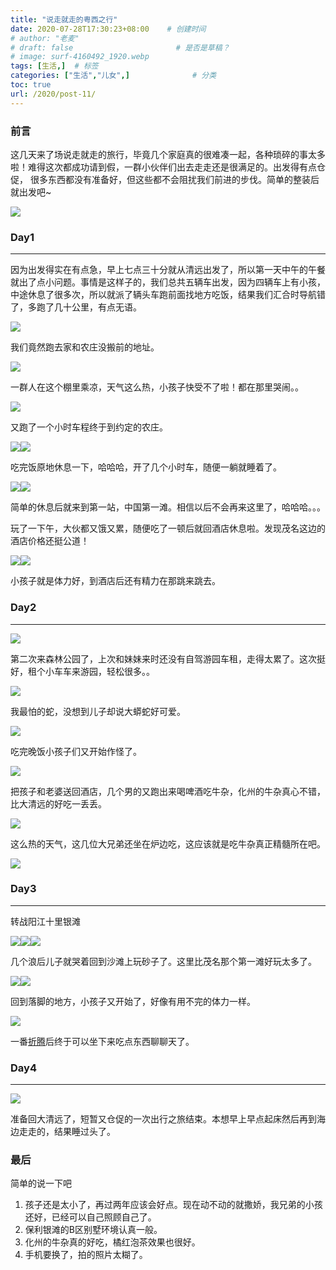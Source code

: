 ```yaml
---
title: "说走就走的粤西之行"
date: 2020-07-28T17:30:23+08:00    # 创建时间
# author: "老麦"
# draft: false                       # 是否是草稿？
# image: surf-4160492_1920.webp
tags: [生活,]  # 标签
categories: ["生活","儿女",]              # 分类
toc: true
url: /2020/post-11/
---
```


### 前言

这几天来了场说走就走的旅行，毕竟几个家庭真的很难凑一起，各种琐碎的事太多啦！难得这次都成功请到假，一群小伙伴们出去走走还是很满足的。出发得有点仓促， 很多东西都没有准备好，但这些都不会阻扰我们前进的步伐。简单的整装后就出发吧~

![](post/laomai/2023/02/27/163fc1a30c2973-1.webp)

### Day1

------

因为出发得实在有点急，早上七点三十分就从清远出发了，所以第一天中午的午餐就出了点小问题。事情是这样子的，我们总共五辆车出发，因为四辆车上有小孩，中途休息了很多次，所以就派了辆头车跑前面找地方吃饭，结果我们汇合时导航错了，多跑了几十公里，有点无语。

![](post/laomai/2023/02/27/163fc1a30cdeeb-1.webp)

我们竟然跑去家和农庄没搬前的地址。

![](post/laomai/2023/02/27/163fc1a30d5965-1.webp)

一群人在这个棚里乘凉，天气这么热，小孩子快受不了啦！都在那里哭闹。。

![](post/laomai/2023/02/27/163fc1a30dcffe-1.webp)

又跑了一个小时车程终于到约定的农庄。

![](post/laomai/2023/02/27/163fc1a30e539a-1.webp)![](post/laomai/2023/02/27/163fc1a30ec5a1-1.webp)

吃完饭原地休息一下，哈哈哈，开了几个小时车，随便一躺就睡着了。

![](post/laomai/2023/02/27/163fc1a310113d-1.webp)![](post/laomai/2023/02/27/163fc1a3107e28-1.webp)

简单的休息后就来到第一站，中国第一滩。相信以后不会再来这里了，哈哈哈。。。

玩了一下午，大伙都又饿又累，随便吃了一顿后就回酒店休息啦。发现茂名这边的酒店价格还挺公道！

![](post/laomai/2023/02/27/163fc1a310f9a1-1.webp)![](post/laomai/2023/02/27/163fc1a31170a7-1.webp)

小孩子就是体力好，到酒店后还有精力在那跳来跳去。

### Day2

------

![](post/laomai/2023/02/27/163fc1a312046c-1.webp)

第二次来森林公园了，上次和妹妹来时还没有自驾游园车租，走得太累了。这次挺好，租个小车车来游园，轻松很多。。

![](post/laomai/2023/02/27/163fc1a3128698-1.webp)

我最怕的蛇，没想到儿子却说大蟒蛇好可爱。

![](post/laomai/2023/02/27/163fc1a31303d7-1.webp)

吃完晚饭小孩子们又开始作怪了。

![](post/laomai/2023/02/27/163fc1a3137d87-1.webp)

把孩子和老婆送回酒店，几个男的又跑出来喝啤酒吃牛杂，化州的牛杂真心不错，比大清远的好吃一丢丢。

![](post/laomai/2023/02/27/163fc1a313f369-1.webp)

这么热的天气，这几位大兄弟还坐在炉边吃，这应该就是吃牛杂真正精髓所在吧。

![](post/laomai/2023/02/27/163fc1a314708e-1.webp)

### Day3

------

转战阳江十里银滩

![](post/laomai/2023/02/27/163fc1a314eb7a-1.webp)![](post/laomai/2023/02/27/163fc1a3155776-1.webp)![](post/laomai/2023/02/27/163fc1a315e28f-1.webp)

几个浪后儿子就哭着回到沙滩上玩砂子了。这里比茂名那个第一滩好玩太多了。

![](post/laomai/2023/02/27/163fc1a3166185-1.webp)![](post/laomai/2023/02/27/163fc1a316da4b-1.webp)

回到落脚的地方，小孩子又开始了，好像有用不完的体力一样。

![](post/laomai/2023/02/27/163fc1a3176f26-1.webp)

一番[折腾](折腾.md)后终于可以坐下来吃点东西聊聊天了。

### Day4

------

![](post/laomai/2023/02/27/163fc1a317e809-1.webp)

准备回大清远了，短暂又仓促的一次出行之旅结束。本想早上早点起床然后再到海边走走的，结果睡过头了。

### 最后

简单的说一下吧

1. 孩子还是太小了，再过两年应该会好点。现在动不动的就撒娇，我兄弟的小孩还好，已经可以自己照顾自己了。
2. 保利银滩的B区别墅环境认真一般。
3. 化州的牛杂真的好吃，橘红泡茶效果也很好。
4. 手机要换了，拍的照片太糊了。